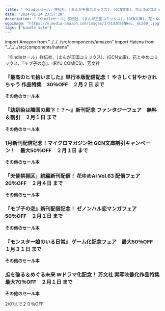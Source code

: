 ```yaml
---
title: "「Kindleセール」祥伝社、(まんが王国コミックス)、(GCN文庫)、花とゆめコミックス、『モブ子の恋』、(RYU COMICS)、芳文社"
date: "2024-01-24 23:57:28"
description: "「Kindleセール」祥伝社、(まんが王国コミックス)、(GCN文庫)、花とゆめコミックス、『モブ子の恋』、(RYU COMICS)、芳文社"
ogpimage: "https://m.media-amazon.com/images/I/51UI6SSNHeL._SL500_.jpg"
tags: ["kindle sale"]
---
```

import Amazon from "../../../src/components/amazon"
import Hatena from "../../../src/components/hatena"

「Kindleセール」祥伝社、(まんが王国コミックス)、(GCN文庫)、花とゆめコミックス、『モブ子の恋』、(RYU COMICS)、芳文社



### 『最高のヒモ拾いました』単行本版配信記念！ やさしく甘やかされちゃう 作品特集　30％OFF　２月２日 まで


<Amazon asin="B0CNJQ1GMR" />



<Amazon asin="B0CKZ1LV2Y" />



<Amazon asin="B0CBS1GS8H" />


**その他のセール本**

<Hatena src="https://kyukyunyorituryo.github.io/kindle_sale/20240202s38311/" title=""/>

### 『幼馴染は隣国の殿下！？～』新刊記念 ファンタジーフェア　無料＆割引　２月１日 まで


<Amazon asin="B0CPLYRDQM" />



<Amazon asin="B00XP21Q0I" />



<Amazon asin="B01IEGA3OO" />


**その他のセール本**

<Hatena src="https://kyukyunyorituryo.github.io/kindle_sale/20240201s38177/" title=""/>

### 1月新刊配信記念！マイクロマガジン社 GCN文庫割引キャンペーン！　最大50％OFF　２月１日 まで


<Amazon asin="B0CN8GXZY3" />



<Amazon asin="B0CKL3ZGRD" />



<Amazon asin="B0CKL34TP5" />


**その他のセール本**

<Hatena src="https://kyukyunyorituryo.github.io/kindle_sale/20240201s38339/" title=""/>

### 「天使禁猟区」続編新刊配信！ 花ゆめAi Vol.63 配信フェア　20％OFF　２月４日 まで


<Amazon asin="B0BQRJ7DY7" />



<Amazon asin="B0BLHBYXFX" />



<Amazon asin="B09NR89MJR" />


**その他のセール本**

<Hatena src="https://kyukyunyorituryo.github.io/kindle_sale/20240204s38318/" title=""/>

### 『モブ子の恋』新刊配信記念！ ゼノンハル恋マンガフェア　50％OFF　２月１日 まで


<Amazon asin="B07MJFYKYM" />


**その他のセール本**

<Hatena src="https://kyukyunyorituryo.github.io/kindle_sale/20240201s38306/" title=""/>

### 『モンスター娘のいる日常』 ゲーム化記念フェア　最大50％OFF　１月３１日 まで


<Amazon asin="B0C6PZ8CRG" />



<Amazon asin="B0BZTW678D" />



<Amazon asin="B0BTCP94GB" />


**その他のセール本**

<Hatena src="https://kyukyunyorituryo.github.io/kindle_sale/20240131s38279/" title=""/>

### 瓜を破る＆めぐる未来 Wドラマ化記念！ 芳文社 実写映像化作品特集　最大70％OFF　２月１日 まで


<Amazon asin="B09BCMC1J4" />



<Amazon asin="B09WVC1YNP" />



<Amazon asin="B07N41ZRKW" />


**その他のセール本**

<Hatena src="https://kyukyunyorituryo.github.io/kindle_sale/20240201s38295/" title=""/>


2/01まで２０％OFF

<Amazon asin="B00UBBMWFY" />

<Amazon asin="B00UBBMWHM" />


<Amazon asin="B09DFGQ7W5" />



